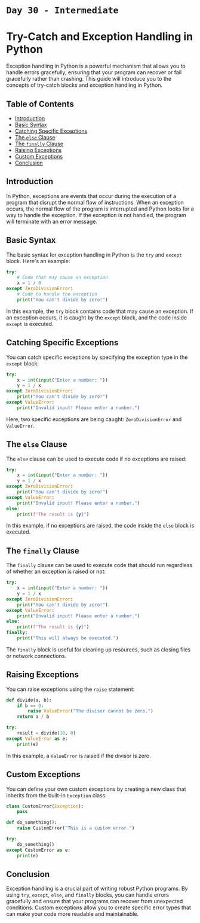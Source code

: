 # `Day 30 - Intermediate`


# Try-Catch and Exception Handling in Python

Exception handling in Python is a powerful mechanism that allows you to handle errors gracefully, ensuring that your program can recover or fail gracefully rather than crashing. This guide will introduce you to the concepts of try-catch blocks and exception handling in Python.

## Table of Contents

- [Introduction](#introduction)
- [Basic Syntax](#basic-syntax)
- [Catching Specific Exceptions](#catching-specific-exceptions)
- [The `else` Clause](#the-else-clause)
- [The `finally` Clause](#the-finally-clause)
- [Raising Exceptions](#raising-exceptions)
- [Custom Exceptions](#custom-exceptions)
- [Conclusion](#conclusion)

## Introduction

In Python, exceptions are events that occur during the execution of a program that disrupt the normal flow of instructions. When an exception occurs, the normal flow of the program is interrupted and Python looks for a way to handle the exception. If the exception is not handled, the program will terminate with an error message.

## Basic Syntax

The basic syntax for exception handling in Python is the `try` and `except` block. Here's an example:

```python
try:
    # Code that may cause an exception
    x = 1 / 0
except ZeroDivisionError:
    # Code to handle the exception
    print("You can't divide by zero!")
```

In this example, the `try` block contains code that may cause an exception. If an exception occurs, it is caught by the `except` block, and the code inside `except` is executed.

## Catching Specific Exceptions

You can catch specific exceptions by specifying the exception type in the `except` block:

```python
try:
    x = int(input("Enter a number: "))
    y = 1 / x
except ZeroDivisionError:
    print("You can't divide by zero!")
except ValueError:
    print("Invalid input! Please enter a number.")
```

Here, two specific exceptions are being caught: `ZeroDivisionError` and `ValueError`.

## The `else` Clause

The `else` clause can be used to execute code if no exceptions are raised:

```python
try:
    x = int(input("Enter a number: "))
    y = 1 / x
except ZeroDivisionError:
    print("You can't divide by zero!")
except ValueError:
    print("Invalid input! Please enter a number.")
else:
    print(f"The result is {y}")
```

In this example, if no exceptions are raised, the code inside the `else` block is executed.

## The `finally` Clause

The `finally` clause can be used to execute code that should run regardless of whether an exception is raised or not:

```python
try:
    x = int(input("Enter a number: "))
    y = 1 / x
except ZeroDivisionError:
    print("You can't divide by zero!")
except ValueError:
    print("Invalid input! Please enter a number.")
else:
    print(f"The result is {y}")
finally:
    print("This will always be executed.")
```

The `finally` block is useful for cleaning up resources, such as closing files or network connections.

## Raising Exceptions

You can raise exceptions using the `raise` statement:

```python
def divide(a, b):
    if b == 0:
        raise ValueError("The divisor cannot be zero.")
    return a / b

try:
    result = divide(10, 0)
except ValueError as e:
    print(e)
```

In this example, a `ValueError` is raised if the divisor is zero.

## Custom Exceptions

You can define your own custom exceptions by creating a new class that inherits from the built-in `Exception` class:

```python
class CustomError(Exception):
    pass

def do_something():
    raise CustomError("This is a custom error.")

try:
    do_something()
except CustomError as e:
    print(e)
```

## Conclusion

Exception handling is a crucial part of writing robust Python programs. By using `try`, `except`, `else`, and `finally` blocks, you can handle errors gracefully and ensure that your programs can recover from unexpected conditions. Custom exceptions allow you to create specific error types that can make your code more readable and maintainable.
